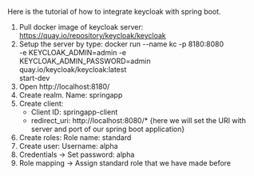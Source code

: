 Here is the tutorial of how to integrate keycloak with spring boot.

1. Pull docker image of keycloak server: https://quay.io/repository/keycloak/keycloak
2. Setup the server by type:
   docker run --name kc -p 8180:8080 \
    -e KEYCLOAK_ADMIN=admin -e KEYCLOAK_ADMIN_PASSWORD=admin \
    quay.io/keycloak/keycloak:latest \
    start-dev
3. Open http://localhost:8180/
4. Create realm. Name: springapp
5. Create client:
   - Client ID: springapp-client
   - redirect_uri: http://localhost:8080/\* {here we will set the URI with server and port of our spring boot application}
6. Create roles: Role name: standard
7. Create user: Username: alpha
8. Credentials -> Set password: alpha
9. Role mapping -> Assign standard role that we have made before
